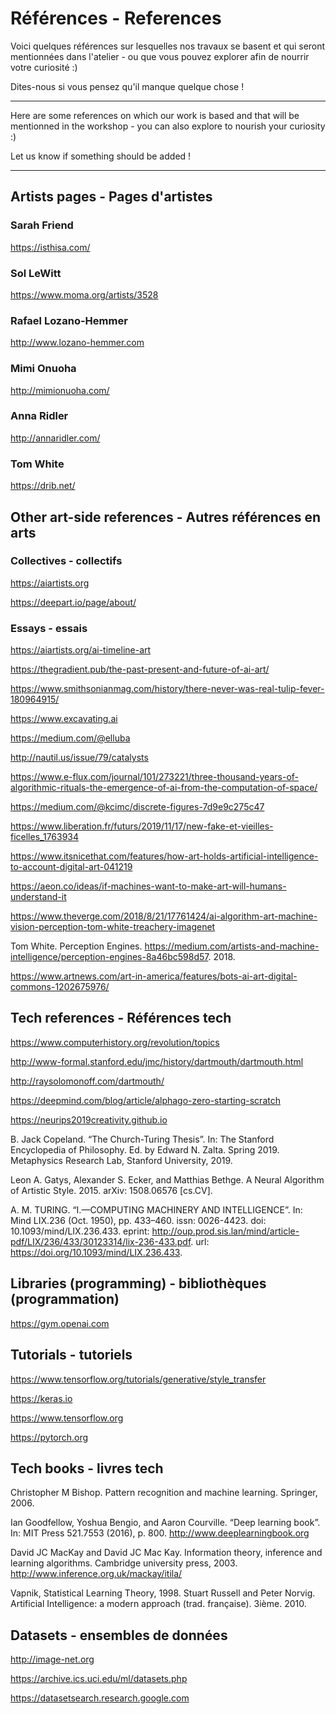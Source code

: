 # Références - References

Voici quelques références sur lesquelles nos travaux se basent et qui seront mentionnées dans l'atelier - ou que vous pouvez explorer afin de nourrir votre curiosité :)

Dites-nous si vous pensez qu'il manque quelque chose !

---

Here are some references on which our work is based and that will be mentionned in the workshop - you can also explore to nourish your curiosity :) 

Let us know if something should be added !

---

## Artists pages - Pages d'artistes

### Sarah Friend

https://isthisa.com/

### Sol LeWitt

https://www.moma.org/artists/3528

### Rafael Lozano-Hemmer

http://www.lozano-hemmer.com
### Mimi Onuoha

http://mimionuoha.com/

### Anna Ridler

http://annaridler.com/


### Tom White

https://drib.net/


## Other art-side references - Autres références en arts

### Collectives - collectifs

https://aiartists.org

https://deepart.io/page/about/

### Essays - essais

https://aiartists.org/ai-timeline-art

https://thegradient.pub/the-past-present-and-future-of-ai-art/

https://www.smithsonianmag.com/history/there-never-was-real-tulip-fever-180964915/

https://www.excavating.ai

https://medium.com/@elluba

http://nautil.us/issue/79/catalysts

https://www.e-flux.com/journal/101/273221/three-thousand-years-of-algorithmic-rituals-the-emergence-of-ai-from-the-computation-of-space/

https://medium.com/@kcimc/discrete-figures-7d9e9c275c47

https://www.liberation.fr/futurs/2019/11/17/new-fake-et-vieilles-ficelles_1763934

https://www.itsnicethat.com/features/how-art-holds-artificial-intelligence-to-account-digital-art-041219

https://aeon.co/ideas/if-machines-want-to-make-art-will-humans-understand-it

https://www.theverge.com/2018/8/21/17761424/ai-algorithm-art-machine-vision-perception-tom-white-treachery-imagenet

Tom White. Perception Engines. https://medium.com/artists-and-machine-intelligence/perception-engines-8a46bc598d57. 2018.

https://www.artnews.com/art-in-america/features/bots-ai-art-digital-commons-1202675976/

## Tech references - Références tech

https://www.computerhistory.org/revolution/topics

http://www-formal.stanford.edu/jmc/history/dartmouth/dartmouth.html

http://raysolomonoff.com/dartmouth/

https://deepmind.com/blog/article/alphago-zero-starting-scratch

https://neurips2019creativity.github.io

B. Jack Copeland. “The Church-Turing Thesis”. In: The Stanford Encyclopedia of Philosophy. Ed. by Edward N. Zalta. Spring 2019. Metaphysics Research Lab, Stanford University, 2019.

Leon A. Gatys, Alexander S. Ecker, and Matthias Bethge. A Neural Algorithm of Artistic Style. 2015. arXiv: 1508.06576 [cs.CV].

A. M. TURING. “I.—COMPUTING MACHINERY AND INTELLIGENCE”. In: Mind LIX.236 (Oct. 1950), pp. 433–460. issn: 0026-4423. doi: 10.1093/mind/LIX.236.433. eprint: http://oup.prod.sis.lan/mind/article-pdf/LIX/236/433/30123314/lix-236-433.pdf. url: https://doi.org/10.1093/mind/LIX.236.433.

## Libraries (programming) - bibliothèques (programmation)

https://gym.openai.com

## Tutorials - tutoriels

https://www.tensorflow.org/tutorials/generative/style_transfer

https://keras.io

https://www.tensorflow.org

https://pytorch.org

## Tech books - livres tech

Christopher M Bishop. Pattern recognition and machine learning. Springer, 2006.

Ian Goodfellow, Yoshua Bengio, and Aaron Courville. “Deep learning book”. In: MIT Press 521.7553 (2016), p. 800. http://www.deeplearningbook.org 

David JC MacKay and David JC Mac Kay. Information theory, inference and learning algorithms. Cambridge university press, 2003. http://www.inference.org.uk/mackay/itila/

Vapnik, Statistical Learning Theory, 1998.
Stuart Russell and Peter Norvig. Artificial Intelligence: a modern approach (trad. française). 3ième. 2010.

## Datasets - ensembles de données

http://image-net.org

https://archive.ics.uci.edu/ml/datasets.php

https://datasetsearch.research.google.com







